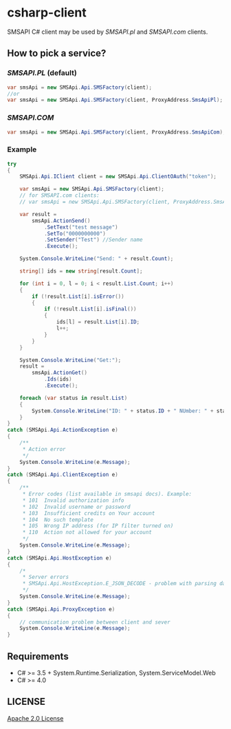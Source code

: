 csharp-client
===========

SMSAPI C# client may be used by *SMSAPI.pl* and *SMSAPI.com* clients.

## How to pick a service?

### *SMSAPI.PL* (default)

```c#
var smsApi = new SMSApi.Api.SMSFactory(client);
//or
var smsApi = new SMSApi.Api.SMSFactory(client, ProxyAddress.SmsApiPl);
```

### *SMSAPI.COM*

```c#
var smsApi = new SMSApi.Api.SMSFactory(client, ProxyAddress.SmsApiCom);
```


### Example

```c#
try
{
	SMSApi.Api.IClient client = new SMSApi.Api.ClientOAuth("token");

	var smsApi = new SMSApi.Api.SMSFactory(client);
	// for SMSAPI.com clients:
	// var smsApi = new SMSApi.Api.SMSFactory(client, ProxyAddress.SmsApiCom);

	var result =
		smsApi.ActionSend()
			.SetText("test message")
			.SetTo("0000000000")
			.SetSender("Test") //Sender name
			.Execute();

	System.Console.WriteLine("Send: " + result.Count);

	string[] ids = new string[result.Count];

	for (int i = 0, l = 0; i < result.List.Count; i++)
	{
		if (!result.List[i].isError())
		{
			if (!result.List[i].isFinal())
			{
				ids[l] = result.List[i].ID;
				l++;
			}
		}
	}

	System.Console.WriteLine("Get:");
	result =
		smsApi.ActionGet()
			.Ids(ids)
			.Execute();

	foreach (var status in result.List)
	{
		System.Console.WriteLine("ID: " + status.ID + " NUmber: " + status.Number + " Points:" + status.Points + " Status:" + status.Status + " IDx: " + status.IDx);
	}
}
catch (SMSApi.Api.ActionException e)
{
	/**
	 * Action error
	 */
	System.Console.WriteLine(e.Message);
}
catch (SMSApi.Api.ClientException e)
{
	/**
	 * Error codes (list available in smsapi docs). Example:
	 * 101 	Invalid authorization info
	 * 102 	Invalid username or password
	 * 103 	Insufficient credits on Your account
	 * 104 	No such template
	 * 105 	Wrong IP address (for IP filter turned on)
	 * 110	Action not allowed for your account
	 */
	System.Console.WriteLine(e.Message);
}
catch (SMSApi.Api.HostException e)
{
	/* 
	 * Server errors
	 * SMSApi.Api.HostException.E_JSON_DECODE - problem with parsing data
	 */
	System.Console.WriteLine(e.Message);
}
catch (SMSApi.Api.ProxyException e)
{
	// communication problem between client and sever
	System.Console.WriteLine(e.Message);
}
```

## Requirements

* C# >= 3.5 + System.Runtime.Serialization, System.ServiceModel.Web
* C# >= 4.0

## LICENSE
[Apache 2.0 License](https://github.com/smsapi/smsapi-php-client/blob/master/LICENSE)
